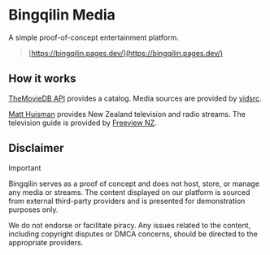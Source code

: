 # Bingqilin Media
A simple proof-of-concept entertainment platform. 
>[https://bingqilin.pages.dev/](https://bingqilin.pages.dev/)

## How it works

[TheMovieDB API](https://developer.themoviedb.org/) provides a catalog. Media sources are provided by [vidsrc](https://vidsrc.cc/).

[Matt Huisman](https://www.matthuisman.nz/2017/07/new-updated-nz-iptv-files.html) provides New Zealand television and radio streams.
The television guide is provided by [Freeview NZ](https://freeviewnz.tv/tvguide/whats-on/?st=streaming/).

## Disclaimer

>[!IMPORTANT]
>Bingqilin serves as a proof of concept and does not host, store, or manage any media or streams. The content displayed on our platform is sourced from external third-party providers and is presented for demonstration purposes only.
>
>We do not endorse or facilitate piracy. Any issues related to the content, including copyright disputes or DMCA concerns, should be directed to the appropriate providers.
